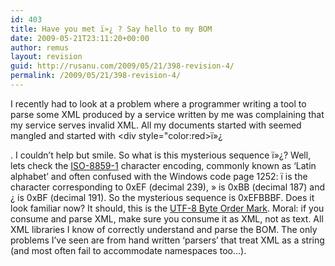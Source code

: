 ```yaml
---
id: 403
title: Have you met ï»¿ ? Say hello to my BOM
date: 2009-05-21T23:11:20+00:00
author: remus
layout: revision
guid: http://rusanu.com/2009/05/21/398-revision-4/
permalink: /2009/05/21/398-revision-4/
---
```

I recently had to look at a problem where a programmer writing a tool to parse some XML produced by a service written by me was complaining that my service serves invalid XML. All my documents started with seemed mangled and started with <div style="color:red>&#239;&#187;&#191;</div> 

. I couldn&#8217;t help but smile. So what is this mysterious sequence ï»¿? Well, lets check the <a href="http://en.wikipedia.org/wiki/ISO_8859-1" target="_blank">ISO-8859-1</a> character encoding, commonly known as &#8216;Latin alphabet&#8217; and often confused with the Windows code page 1252: ï is the character corresponding to 0xEF (decimal 239), » is 0xBB (decimal 187) and ¿ is 0xBF (decimal 191). So the mysterious sequence is 0xEFBBBF. Does it look familiar now? It should, this is the <a href="http://en.wikipedia.org/wiki/Byte-order_mark" target="_blank">UTF-8 Byte Order Mark</a>. Moral: if you consume and parse XML, make sure you consume it as XML, not as text. All XML libraries I know of correctly understand and parse the BOM. The only problems I&#8217;ve seen are from hand written &#8216;parsers&#8217; that treat XML as a string (and most often fail to accommodate namespaces too&#8230;).